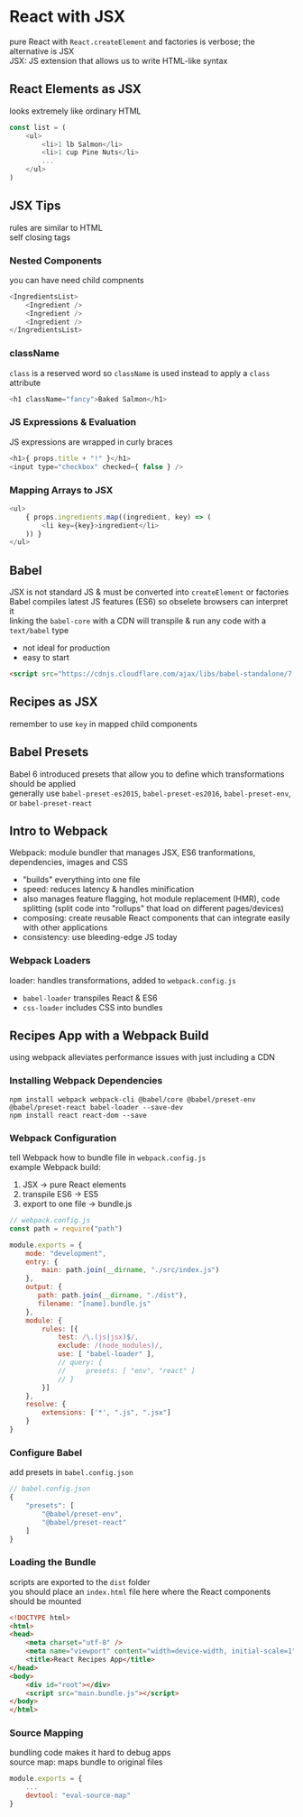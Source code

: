 # React with JSX
pure React with `React.createElement` and factories is verbose; the alternative is JSX  
JSX: JS extension that allows us to write HTML-like syntax  

## React Elements as JSX
looks extremely like ordinary HTML  
```js
const list = (
    <ul>
        <li>1 lb Salmon</li>
        <li>1 cup Pine Nuts</li>
        ...
    </ul>
)
```

## JSX Tips
rules are similar to HTML  
self closing tags  

### Nested Components
you can have need child compnents  
```js
<IngredientsList>
    <Ingredient />
    <Ingredient />
    <Ingredient />
</IngredientsList>
```

### className
`class` is a reserved word so `className` is used instead to apply a `class` attribute  
```js
<h1 className="fancy">Baked Salmon</h1>
```

### JS Expressions & Evaluation
JS expressions are wrapped in curly braces  
```js
<h1>{ props.title + "!" }</h1>
<input type="checkbox" checked={ false } />
```

### Mapping Arrays to JSX
```js
<ul>
    { props.ingredients.map((ingredient, key) => (
        <li key={key}>ingredient</li>
    )) }
</ul>
```

## Babel
JSX is not standard JS & must be converted into `createElement` or factories  
Babel compiles latest JS features (ES6) so obselete browsers can interpret it  
linking the `babel-core` with a CDN will transpile & run any code with a `text/babel` type  
* not ideal for production  
* easy to start 

```html
<script src="https://cdnjs.cloudflare.com/ajax/libs/babel-standalone/7.0.0-beta.3/babel.min.js"></script>
```

## Recipes as JSX
remember to use `key` in mapped child components  

## Babel Presets
Babel 6 introduced presets that allow you to define which transformations should be applied  
generally use `babel-preset-es2015`, `babel-preset-es2016`, `babel-preset-env`, or `babel-preset-react`  

## Intro to Webpack
Webpack: module bundler that manages JSX, ES6 tranformations, dependencies, images and CSS  
* "builds" everything into one file
* speed: reduces latency & handles minification
* also manages feature flagging, hot module replacement (HMR), code splitting (split code into "rollups" that load on different pages/devices)
* composing: create reusable React components that can integrate easily with other applications
* consistency: use bleeding-edge JS today

### Webpack Loaders
loader: handles transformations, added to `webpack.config.js`  
* `babel-loader` transpiles React & ES6  
* `css-loader` includes CSS into bundles  

## Recipes App with a Webpack Build
using webpack alleviates performance issues with just including a CDN  

### Installing Webpack Dependencies
`npm install webpack webpack-cli @babel/core @babel/preset-env @babel/preset-react babel-loader --save-dev`  
`npm install react react-dom --save`  

### Webpack Configuration
tell Webpack how to bundle file in `webpack.config.js`  
example Webpack build:
1. JSX -> pure React elements
2. transpile ES6 -> ES5
3. export to one file -> bundle.js

```js
// webpack.config.js
const path = require("path")

module.exports = {
    mode: "development",
    entry: {
        main: path.join(__dirname, "./src/index.js")
    },
    output: {
       path: path.join(__dirname, "./dist"),
       filename: "[name].bundle.js" 
    },
    module: {
        rules: [{
            test: /\.(js|jsx)$/,
            exclude: /(node_modules)/,
            use: [ "babel-loader" ],
            // query: {
            //     presets: [ "env", "react" ]
            // }
        }]
    },
    resolve: {
        extensions: ['*', ".js", ".jsx"]
    }
}
```

### Configure Babel
add presets in `babel.config.json`
```js
// babel.config.json
{
    "presets": [
        "@babel/preset-env",
        "@babel/preset-react"
    ]
}
```

### Loading the Bundle
scripts are exported to the `dist` folder  
you should place an `index.html` file here where the React components should be mounted
```html
<!DOCTYPE html>
<html>
<head>
    <meta charset="utf-8" />
    <meta name="viewport" content="width=device-width, initial-scale=1" />
    <title>React Recipes App</title>
</head>
<body>
    <div id="root"></div>
    <script src="main.bundle.js"></script>
</body>
</html>
```

### Source Mapping
bundling code makes it hard to debug apps  
source map: maps bundle to original files  
```js
module.exports = {
    ...
    devtool: "eval-source-map"
}
```
